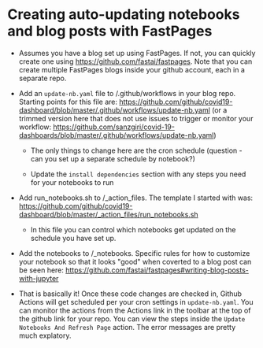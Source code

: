 # Creating auto-updating notebooks and blog posts with FastPages

* Assumes you have a blog set up using FastPages. If not, you can quickly create one using https://github.com/fastai/fastpages. Note that you can create multiple FastPages blogs inside your github account, each in a separate repo.

* Add an `update-nb.yaml` file to <repo>/.github/workflows in your blog repo. Starting points for this file are: https://github.com/github/covid19-dashboard/blob/master/.github/workflows/update-nb.yaml (or a trimmed version here that does not use issues to trigger or monitor your workflow: https://github.com/sanzgiri/covid-19-dashboards/blob/master/.github/workflows/update-nb.yaml)

    - The only things to change here are the cron schedule (question - can you set up a separate schedule by notebook?)

    - Update the `install dependencies` section with any steps you need for your notebooks to run

* Add run_notebooks.sh to <repo>/_action_files. The template I started with was: https://github.com/github/covid19-dashboard/blob/master/_action_files/run_notebooks.sh

    - In this file you can control which notebooks get updated on the schedule you have set up.

* Add the notebooks to <repo>/_notebooks. Specific rules for how to customize your notebook so that it looks "good" when coverted to a blog post can be seen here: https://github.com/fastai/fastpages#writing-blog-posts-with-jupyter

* That is basically it! Once these code changes are checked in, Github Actions will get scheduled per your cron settings in `update-nb.yaml`. You can monitor the actions from the Actions link in the toolbar at the top of the github link for your repo. You can view the steps inside the `Update Notebooks And Refresh Page` action. The error messages are pretty much explatory.